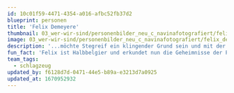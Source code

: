 ```yaml
---
id: 10c01f59-4471-4354-a016-afbc52fb37d2
blueprint: personen
title: 'Felix Demeyere'
thumbnail: 03_wer-wir-sind/personenbilder_neu_c_navinafotografiert/felix_demeyere_(c)_navinafotografiert-0089-b.jpg
image: 03_wer-wir-sind/personenbilder_neu_c_navinafotografiert/felix_demeyere_(c)_navinafotografiert-0089-b.jpg
description: '...möchte Stegreif ein klingender Grund sein und mit der Kraft seiner Kessel helfen, neue musikalische Bindungen zu knüpfen.'
fun_fact: 'Felix ist Halbbelgier und erkundet nun die Geheimnisse der Pommesfriteuse und der belgischen Bierwelt.'
team_tags:
  - schlagzeug
updated_by: f6128d7d-0471-44e5-b89a-e3213d7a0925
updated_at: 1670952932
---
```

